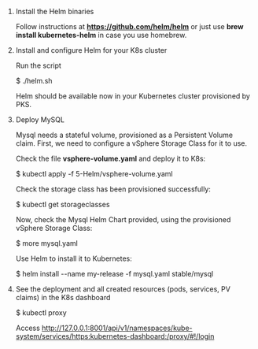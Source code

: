 1. Install the Helm binaries

   Follow instructions at __https://github.com/helm/helm__  or just use __brew install kubernetes-helm__ in case you use homebrew.

2. Install and configure Helm for your K8s cluster

   Run the script 

   $ ./helm.sh

   Helm should be available now in your Kubernetes cluster provisioned by PKS.

3. Deploy MySQL

   Mysql needs a stateful volume, provisioned as a Persistent Volume claim.
   First, we need to configure a vSphere Storage Class for it to use.

   Check the file __vsphere-volume.yaml__ and deploy it to K8s:

   $ kubectl apply -f 5-Helm/vsphere-volume.yaml

   Check the storage class has been provisioned successfully:
  
   $ kubectl get storageclasses


   Now, check the Mysql Helm Chart provided, using the provisioned vSphere Storage Class:

   $ more mysql.yaml

   Use Helm to install it to Kubernetes:

   $ helm install --name my-release -f mysql.yaml stable/mysql

   
4. See the deployment and all created resources (pods, services, PV claims) in the K8s dashboard

    $ kubectl proxy

    Access
    http://127.0.0.1:8001/api/v1/namespaces/kube-system/services/https:kubernetes-dashboard:/proxy/#!/login


